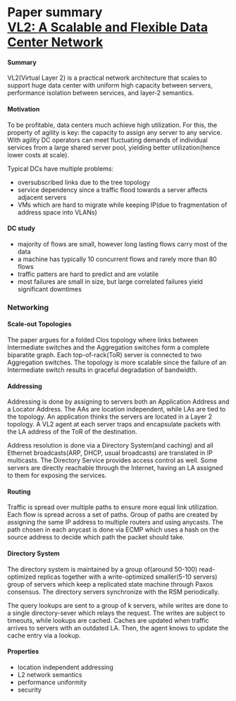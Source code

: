 # Paper summary <br> [VL2: A Scalable and Flexible Data Center Network](https://www.microsoft.com/en-us/research/wp-content/uploads/2016/02/vl2-sigcomm09-final.pdf)

#### Summary

VL2(Virtual Layer 2) is a practical network architecture that scales to support huge data center with uniform high capacity between servers, performance isolation between services, and layer-2 semantics.

#### Motivation

To be profitable, data centers much achieve high utilization. For this, the property of agility is key: the capacity to assign any server to any service. With agility DC operators can meet fluctuating demands of individual services from a large shared server pool, yielding better utilization(hence lower costs at scale).

Typical DCs have multiple problems:
  - oversubscribed links due to the tree topology
  - service dependency since a traffic flood towards a server affects adjacent servers
  - VMs which are hard to migrate while keeping IP(due to fragmentation of address space into VLANs)

#### DC study

- majority of flows are small, however long lasting flows carry most of the data
- a machine has typically 10 concurrent flows and rarely more than 80 flows
- traffic patters are hard to predict and are volatile
- most failures are small in size, but large correlated failures yield significant downtimes

### Networking

#### Scale-out Topologies

The paper argues for a folded Clos topology where links between Intermediate switches and the Aggregation switches form a complete biparatite graph. Each top-of-rack(ToR) server is connected to two Aggregation switches. The topology is more scalable since the failure of an Intermediate switch results in graceful degradation of bandwidth.

#### Addressing

Addressing is done by assigning to servers both an Application Address and a Locator Address. The AAs are location independent, while LAs are tied to the topology. An application thinks the servers are located in a Layer 2 topology. A VL2 agent at each server traps and encapsulate packets with the LA address of the ToR of the destination.

Address resolution is done via a Directory System(and caching) and all Ethernet broadcasts(ARP, DHCP, usual broadcasts) are translated in IP multicasts. The Directory Service provides access control as well. Some servers are directly reachable through the Internet, having an LA assigned to them for exposing the services.

#### Routing

Traffic is spread over multiple paths to ensure more equal link utilization. Each flow is spread across a set of paths. Group of paths are created by assigning the same IP address to multiple routers and using anycasts. The path chosen in each anycast is done via ECMP which uses a hash on the source address to decide which path the packet should take.

#### Directory System

The directory system is maintained by a group of(around 50-100) read-optimized replicas together with a write-optimized smaller(5-10 servers) group of servers which keep a replicated state machine through Paxos consensus. The directory servers synchronize with the RSM periodically.

The query lookups are sent to a group of k servers, while writes are done to a single directory-sever which relays the request. The writes are subject to timeouts, while lookups are cached. Caches are updated when traffic arrives to servers with an outdated LA. Then, the agent knows to update the cache entry via a lookup.

#### Properties

- location independent addressing
- L2 network semantics
- performance uniformity
- security 
